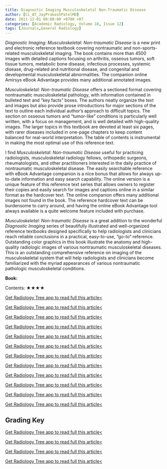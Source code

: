 ```yaml
---
title: Diagnostic Imaging Musculoskeletal Non-Traumatic Disease
author: [CL_AT_JayPrakashPatelMD]
date: 2011-12-01 00:00:00 +0700 +07
categories: [Academic Radiology, Volume 18, Issue 12]
tags: [Journals,General Radiology]
---
```

_Diagnostic Imaging: Musculoskeletal: Non-traumatic Disease_ is a new print and electronic reference textbook covering nontraumatic and non-sports-related musculoskeletal imaging. The book contains more than 4500 images with detailed captions focusing on arthritis, osseous tumors, soft tissue tumors, metabolic bone disease, infectious processes, systemic disease, drug-related and nutritional disease, and congenital and developmental musculoskeletal abnormalities. The companion online Amirsys eBook Advantage provides many additional annotated images.

_Musculoskeletal: Non-traumatic Disease_ offers a sectioned format covering nontraumatic musculoskeletal pathology, with information contained in bulleted text and “key facts” boxes. The authors neatly organize the text and images but also provide prose introductions for major sections of the text to outline each individual author’s approach to difficult topics. The section on osseous tumors and “tumor-like” conditions is particularly well written, with a focus on management, and is well detailed with high-quality images. The larger topics in this textbook are devoted at least six pages, with rarer diseases included in one-page chapters to keep content balanced for real-world interpretation. The table of contents is instrumental in making the most optimal use of this reference text.

I find _Musculoskeletal: Non-traumatic Disease_ useful for practicing radiologists, musculoskeletal radiology fellows, orthopedic surgeons, rheumatologists, and other practitioners interested in the daily practice of nontraumatic musculoskeletal disease. The easily searchable reference with eBook Advantage companion is a nice bonus that allows for always up-to-date information and easy search capability. The online version is a unique feature of this reference text series that allows owners to register their copies and easily search for images and captions online in a similar format as the hardcover text. The online companion offers many additional images not found in the book. The reference hardcover text can be burdensome to carry around, and having the online eBook Advantage tool always available is a quite welcome feature included with purchase.

_Musculoskeletal: Non-traumatic Disease_ is a great addition to the wonderful _Diagnostic Imaging_ series of beautifully illustrated and well-organized reference textbooks designed specifically to help radiologists and clinicians reach reliable conclusions in a practical, easy-to-use, “go-to” reference. Outstanding color graphics in this book illustrate the anatomy and high-quality radiologic images of various nontraumatic musculoskeletal diseases. This is an outstanding comprehensive reference on imaging of the musculoskeletal system that will help radiologists and clinicians become familiarized with the myriad appearances of various nontraumatic pathologic musculoskeletal conditions.

**Book:**

Contents: ★★★★

[Get Radiology Tree app to read full this article<](https://clinicalpub.com/app)

[Get Radiology Tree app to read full this article<](https://clinicalpub.com/app)

[Get Radiology Tree app to read full this article<](https://clinicalpub.com/app)

[Get Radiology Tree app to read full this article<](https://clinicalpub.com/app)

[Get Radiology Tree app to read full this article<](https://clinicalpub.com/app)

[Get Radiology Tree app to read full this article<](https://clinicalpub.com/app)

[Get Radiology Tree app to read full this article<](https://clinicalpub.com/app)

[Get Radiology Tree app to read full this article<](https://clinicalpub.com/app)

[Get Radiology Tree app to read full this article<](https://clinicalpub.com/app)

[Get Radiology Tree app to read full this article<](https://clinicalpub.com/app)

[Get Radiology Tree app to read full this article<](https://clinicalpub.com/app)

[Get Radiology Tree app to read full this article<](https://clinicalpub.com/app)

## Grading Key

[Get Radiology Tree app to read full this article<](https://clinicalpub.com/app)

[Get Radiology Tree app to read full this article<](https://clinicalpub.com/app)

[Get Radiology Tree app to read full this article<](https://clinicalpub.com/app)

[Get Radiology Tree app to read full this article<](https://clinicalpub.com/app)